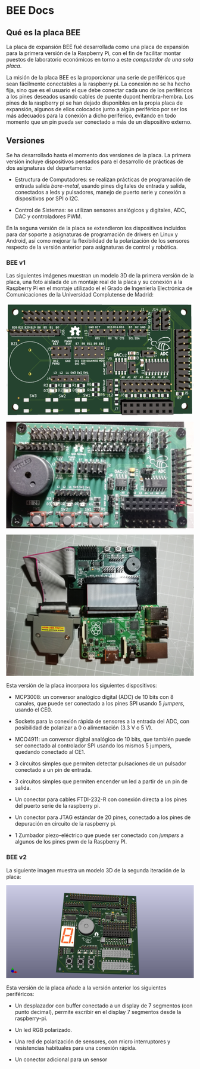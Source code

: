# BEE Docs

## Qué es la placa BEE

La placa de expansión BEE fué desarrollada como una placa de expansión para la
primera versión de la Raspberry Pi, con el fin de facilitar montar puestos de
laboratorio económicos en torno a este *computador de una sola placa*.

La misión de la placa BEE es la proporcionar una serie de periféricos que sean
fácilmente conectables a la raspberry pi. La conexión no se ha hecho fija, sino
que es el usuario el que debe conectar cada uno de los periféricos a los pines
deseados usando cables de puente dupont hembra-hembra. Los pines de la raspberry
pi se han dejado disponibles en la propia placa de expansión, algunos de ellos
colocados junto a algún periférico por ser los más adecuados para la conexión
a dicho periférico, evitando en todo momento que un pin pueda ser conectado a
más de un dispositivo externo.


## Versiones

Se ha desarrollado hasta el momento dos versiones de la placa. La primera
versión incluye dispositivos pensados para el desarrollo de prácticas de dos
asignaturas del departamento:

- Estructura de Computadores: se realizan prácticas de programación de entrada
  salida *bare-metal*, usando pines digitales de entrada y salida, conectados a
  leds y pulsadores, manejo de puerto serie y conexión a dispositivos por SPI o
  I2C.

- Control de Sistemas: se utilizan sensores analógicos y digitales, ADC, DAC y
  controladores PWM.

En la seguna versión de la placa se extendieron los dispositivos incluidos para
dar soporte a asignaturas de programación de drivers en Linux y Android, así
como mejorar la flexibilidad de la polarización de los sensores respecto de la
versión anterior para asignaturas de control y robótica.

### BEE v1

Las siguientes imágenes muestran un modelo 3D de la primera versión de la placa,
una foto aislada de un montaje real de la placa y su conexión a la Raspberry Pi
en el montaje utilizado el el Grado de Ingeniería Electrónica de Comunicaciones
de la Universidad Complutense de Madrid:

![BEE v1](img/bee_v1_3dmodel.png)

![BEE v1 foto](img/bee_v1_foto.jpg)

![BEE v1 y raspi](img/raspi_bee_v1_montaje.jpg)

Esta versión de la placa incorpora los siguientes dispositivos:

- MCP3008: un conversor analógico digital (ADC) de 10 bits con 8 canales, que
  puede ser conectado a los pines SPI usando 5 *jumpers*, usando el CE0.

- Sockets para la conexión rápida de sensores a la entrada del ADC, con
  posibilidad de polarizar a 0 o alimentación (3.3 V o 5 V).

- MCO4911: un conversor digital analógico de 10 bits, que también puede ser
  conectado al controlador SPI usando los mismos 5 jumpers, quedando conectado
  al CE1.

- 3 circuitos simples que permiten detectar pulsaciones de un pulsador conectado
  a un pin de entrada.

- 3 circuitos simples que permiten encender un led a partir de un pin de salida.
 
- Un conector para cables FTDI-232-R con conexión directa a los pines del puerto
  serie de la raspberry pi.

- Un conector para JTAG estándar de 20 pines, conectado a los pines de
  depuración en circuito de la raspberry pi.

- 1 Zumbador piezo-eléctrico que puede ser conectado con *jumpers* a algunos de
  los pines pwm de la Raspberry PI.

### BEE v2

La siguiente imagen muestra un modelo 3D de la segunda iteración de la placa:

![BEE v2](img/bee_v2_3dmodel.png)

Esta versión de la placa añade a la versión anterior los siguientes periféricos:

- Un desplazador con buffer conectado a un display de 7 segmentos (con punto
  decimal), permite escribir en el display 7 segmentos desde la raspberry-pi.

- Un led RGB polarizado.

- Una red de polarización de sensores, con micro interruptores y resistencias
  habituales para una conexión rápida. 

- Un conector adicional para un sensor 



